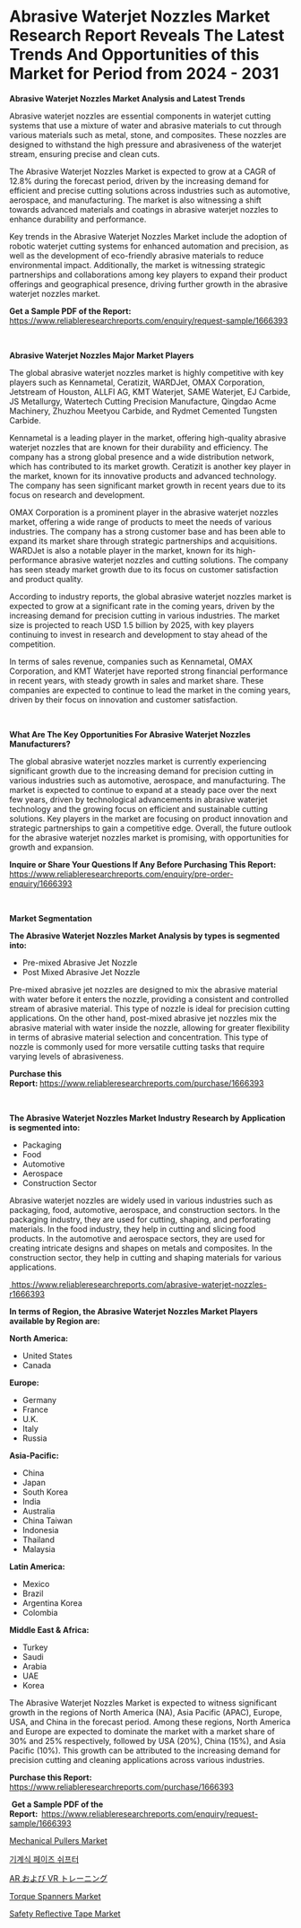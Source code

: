 <p><h1>Abrasive Waterjet Nozzles Market Research Report Reveals The Latest Trends And Opportunities of this Market for Period from 2024 - 2031</h1></p><p><strong>Abrasive Waterjet Nozzles Market Analysis and Latest Trends</strong></p>
<p><p>Abrasive waterjet nozzles are essential components in waterjet cutting systems that use a mixture of water and abrasive materials to cut through various materials such as metal, stone, and composites. These nozzles are designed to withstand the high pressure and abrasiveness of the waterjet stream, ensuring precise and clean cuts.</p><p>The Abrasive Waterjet Nozzles Market is expected to grow at a CAGR of 12.8% during the forecast period, driven by the increasing demand for efficient and precise cutting solutions across industries such as automotive, aerospace, and manufacturing. The market is also witnessing a shift towards advanced materials and coatings in abrasive waterjet nozzles to enhance durability and performance.</p><p>Key trends in the Abrasive Waterjet Nozzles Market include the adoption of robotic waterjet cutting systems for enhanced automation and precision, as well as the development of eco-friendly abrasive materials to reduce environmental impact. Additionally, the market is witnessing strategic partnerships and collaborations among key players to expand their product offerings and geographical presence, driving further growth in the abrasive waterjet nozzles market.</p></p>
<p><strong>Get a Sample PDF of the Report:&nbsp;</strong> <a href="https://www.reliableresearchreports.com/enquiry/request-sample/1666393">https://www.reliableresearchreports.com/enquiry/request-sample/1666393</a></p>
<p>&nbsp;</p>
<p><strong>Abrasive Waterjet Nozzles Major Market Players</strong></p>
<p><p>The global abrasive waterjet nozzles market is highly competitive with key players such as Kennametal, Ceratizit, WARDJet, OMAX Corporation, Jetstream of Houston, ALLFI AG, KMT Waterjet, SAME Waterjet, EJ Carbide, JS Metallurgy, Watertech Cutting Precision Manufacture, Qingdao Acme Machinery, Zhuzhou Meetyou Carbide, and Rydmet Cemented Tungsten Carbide.</p><p>Kennametal is a leading player in the market, offering high-quality abrasive waterjet nozzles that are known for their durability and efficiency. The company has a strong global presence and a wide distribution network, which has contributed to its market growth. Ceratizit is another key player in the market, known for its innovative products and advanced technology. The company has seen significant market growth in recent years due to its focus on research and development.</p><p>OMAX Corporation is a prominent player in the abrasive waterjet nozzles market, offering a wide range of products to meet the needs of various industries. The company has a strong customer base and has been able to expand its market share through strategic partnerships and acquisitions. WARDJet is also a notable player in the market, known for its high-performance abrasive waterjet nozzles and cutting solutions. The company has seen steady market growth due to its focus on customer satisfaction and product quality.</p><p>According to industry reports, the global abrasive waterjet nozzles market is expected to grow at a significant rate in the coming years, driven by the increasing demand for precision cutting in various industries. The market size is projected to reach USD 1.5 billion by 2025, with key players continuing to invest in research and development to stay ahead of the competition.</p><p>In terms of sales revenue, companies such as Kennametal, OMAX Corporation, and KMT Waterjet have reported strong financial performance in recent years, with steady growth in sales and market share. These companies are expected to continue to lead the market in the coming years, driven by their focus on innovation and customer satisfaction.</p></p>
<p>&nbsp;</p>
<p><strong>What Are The Key Opportunities For Abrasive Waterjet Nozzles Manufacturers?</strong></p>
<p><p>The global abrasive waterjet nozzles market is currently experiencing significant growth due to the increasing demand for precision cutting in various industries such as automotive, aerospace, and manufacturing. The market is expected to continue to expand at a steady pace over the next few years, driven by technological advancements in abrasive waterjet technology and the growing focus on efficient and sustainable cutting solutions. Key players in the market are focusing on product innovation and strategic partnerships to gain a competitive edge. Overall, the future outlook for the abrasive waterjet nozzles market is promising, with opportunities for growth and expansion.</p></p>
<p><strong>Inquire or Share Your Questions If Any Before Purchasing This Report:</strong> <a href="https://www.reliableresearchreports.com/enquiry/pre-order-enquiry/1666393">https://www.reliableresearchreports.com/enquiry/pre-order-enquiry/1666393</a></p>
<p>&nbsp;</p>
<p><strong>Market Segmentation</strong></p>
<p><strong>The Abrasive Waterjet Nozzles Market Analysis by types is segmented into:</strong></p>
<p><ul><li>Pre-mixed Abrasive Jet Nozzle</li><li>Post Mixed Abrasive Jet Nozzle</li></ul></p>
<p><p>Pre-mixed abrasive jet nozzles are designed to mix the abrasive material with water before it enters the nozzle, providing a consistent and controlled stream of abrasive material. This type of nozzle is ideal for precision cutting applications. On the other hand, post-mixed abrasive jet nozzles mix the abrasive material with water inside the nozzle, allowing for greater flexibility in terms of abrasive material selection and concentration. This type of nozzle is commonly used for more versatile cutting tasks that require varying levels of abrasiveness.</p></p>
<p><strong>Purchase this Report:&nbsp;</strong><a href="https://www.reliableresearchreports.com/purchase/1666393">https://www.reliableresearchreports.com/purchase/1666393</a></p>
<p>&nbsp;</p>
<p><strong>The Abrasive Waterjet Nozzles Market Industry Research by Application is segmented into:</strong></p>
<p><ul><li>Packaging</li><li>Food</li><li>Automotive</li><li>Aerospace</li><li>Construction Sector</li></ul></p>
<p><p>Abrasive waterjet nozzles are widely used in various industries such as packaging, food, automotive, aerospace, and construction sectors. In the packaging industry, they are used for cutting, shaping, and perforating materials. In the food industry, they help in cutting and slicing food products. In the automotive and aerospace sectors, they are used for creating intricate designs and shapes on metals and composites. In the construction sector, they help in cutting and shaping materials for various applications.</p></p>
<p><a href="https://www.reliableresearchreports.com/abrasive-waterjet-nozzles-r1666393">&nbsp;https://www.reliableresearchreports.com/abrasive-waterjet-nozzles-r1666393</a></p>
<p><strong>In terms of Region, the Abrasive Waterjet Nozzles Market Players available by Region are:</strong></p>
<p>
    <p> <strong> North America: </strong>
        <ul>
            <li>United States</li>
            <li>Canada</li>
        </ul>
        </p> 
    <p> <strong> Europe: </strong>
        <ul>
            <li>Germany</li>
            <li>France</li>
            <li>U.K.</li>
            <li>Italy</li>
            <li>Russia</li>
        </ul>
        </p> 
    <p> <strong> Asia-Pacific: </strong>
        <ul>
            <li>China</li>
            <li>Japan</li>
            <li>South Korea</li>
            <li>India</li>
            <li>Australia</li>
            <li>China Taiwan</li>
            <li>Indonesia</li>
            <li>Thailand</li>
            <li>Malaysia</li>
        </ul>
        </p> 
    <p> <strong> Latin America: </strong>
        <ul>
            <li>Mexico</li>
            <li>Brazil</li>
            <li>Argentina Korea</li>
            <li>Colombia</li>
        </ul>
        </p> 
    <p> <strong> Middle East & Africa: </strong>
        <ul>
            <li>Turkey</li>
            <li>Saudi</li>
            <li>Arabia</li>
            <li>UAE</li>
            <li>Korea</li>
        </ul>
    </p>
    </p>
<p><p>The Abrasive Waterjet Nozzles Market is expected to witness significant growth in the regions of North America (NA), Asia Pacific (APAC), Europe, USA, and China in the forecast period. Among these regions, North America and Europe are expected to dominate the market with a market share of 30% and 25% respectively, followed by USA (20%), China (15%), and Asia Pacific (10%). This growth can be attributed to the increasing demand for precision cutting and cleaning applications across various industries.</p></p>
<p><strong>Purchase this Report: </strong><a href="https://www.reliableresearchreports.com/purchase/1666393">https://www.reliableresearchreports.com/purchase/1666393</a></p>
<p>&nbsp;<strong>Get a Sample PDF of the Report:&nbsp;&nbsp;</strong><a href="https://www.reliableresearchreports.com/enquiry/request-sample/1666393">https://www.reliableresearchreports.com/enquiry/request-sample/1666393</a></p>
<p><strong></strong></p>
<p><p><a href="https://github.com/singletonthaxterkelliehr2df/Market-Research-Report-List-2/blob/main/mechanical-pullers-market.md">Mechanical Pullers Market</a></p><p><a href="https://github.com/valroy852/Market-Research-Report-List-1/blob/main/596578834607.md">기계식 페이즈 쉬프터</a></p><p><a href="https://github.com/mm14022023/Market-Research-Report-List-1/blob/main/885788438269.md">AR および VR トレーニング</a></p><p><a href="https://github.com/RichRobinson5/Market-Research-Report-List-4/blob/main/torque-spanners-market.md">Torque Spanners Market</a></p><p><a href="https://issuu.com/reportprime-2/docs/safety-reflective-tape-market-size-2030.pptx">Safety Reflective Tape Market</a></p></p>